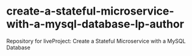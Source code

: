# create-a-stateful-microservice-with-a-mysql-database-lp-author
Repository for liveProject: Create a Stateful Microservice with a MySQL Database
